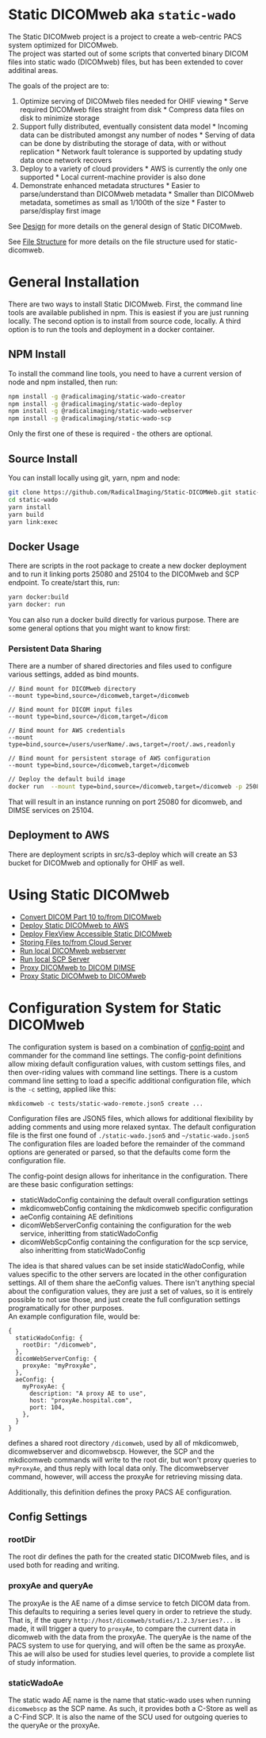 # Static DICOMweb   aka `static-wado`

The Static DICOMweb project is a project to create a web-centric PACS system optimized for DICOMweb.  
The project was started out of some scripts that converted binary DICOM files into static wado (DICOMweb) files, but has been extended to cover additinal areas.  

The goals of the project are to:
  1. Optimize serving of DICOMweb files needed for OHIF viewing
    * Serve required DICOMweb files straight from disk
    * Compress data files on disk to minimize storage
  2. Support fully distributed, eventually consistent data model
    * Incoming data can be distributed amongst any number of nodes
    * Serving of data can be done by distributing the storage of data, with or without replication
    * Network fault tolerance is supported by updating study data once network recovers
  3. Deploy to a variety of cloud providers
    * AWS is currently the only one supported
    * Local current-machine provider is also done
  4. Demonstrate enhanced metadata structures
    * Easier to parse/understand than DICOMweb metadata
    * Smaller than DICOMweb metadata, sometimes as small as 1/100th of the size
    * Faster to parse/display first image

See [Design](./design.md) for more details on the general design of Static DICOMweb.

See [File Structure](./file-structure.md) for more details on the file structure used for static-dicomweb.

# General Installation
There are two ways to install Static DICOMweb.  First, the command line tools are available published in npm.  This is easiest if you are just running locally.  The second option is to install from source code, locally.
A third option is to run the tools and deployment in a docker container.

## NPM Install
To install the command line tools, you need to have a current version of node and npm installed, then run:

```bash
npm install -g @radicalimaging/static-wado-creator
npm install -g @radicalimaging/static-wado-deploy
npm install -g @radicalimaging/static-wado-webserver
npm install -g @radicalimaging/static-wado-scp
```

Only the first one of these is required - the others are optional.

## Source Install
You can install locally using git, yarn, npm and node:

```bash
git clone https://github.com/RadicalImaging/Static-DICOMWeb.git static-wado
cd static-wado
yarn install
yarn build
yarn link:exec
```

## Docker Usage
There are scripts in the root package to create a new docker deployment and to run it linking ports 25080 and 25104 to the DICOMweb and SCP endpoint.  To create/start this, run:

```bash
yarn docker:build
yarn docker: run
```

You can also run a docker build directly for various purpose.  There are some general options that you might
want to know first:

### Persistent Data Sharing
There are a number of shared directories and files used to configure various settings, added as bind mounts.

```
// Bind mount for DICOMweb directory
--mount type=bind,source=/dicomweb,target=/dicomweb

// Bind mount for DICOM input files
--mount type=bind,source=/dicom,target=/dicom

// Bind mount for AWS credentials
--mount type=bind,source=/users/userName/.aws,target=/root/.aws,readonly

// Bind mount for persistent storage of AWS configuration
--mount type=bind,source=/dicomweb,target=/dicomweb

```


```bash
// Deploy the default build image
docker run  --mount type=bind,source=/dicomweb,target=/dicomweb -p 25080:5000 -p 25104:11112 -d braveheartsoftware/static-dicomweb:0.6 
```

That will result in an instance running on port 25080 for dicomweb, and DIMSE services on 25104.

## Deployment to AWS
There are deployment scripts in src/s3-deploy which will create an S3 bucket for DICOMweb and optionally for OHIF as well.

# Using Static DICOMweb

* [Convert DICOM Part 10 to/from DICOMweb](./packages/static-wado-creator/README.md)
* [Deploy Static DICOMweb to AWS](./packages/s3-deploy/README.md)
* [Deploy FlexView Accessible Static DICOMweb](./packages/s3-deploy/README.md)
* [Storing Files to/from Cloud Server](./packages/static-wado-deploy/README.md)
* [Run local DICOMweb webserver](./packages/static-wado-webserver/README.md)
* [Run local SCP Server](./packages/static-wado-scp/README.md)
* [Proxy DICOMweb to DICOM DIMSE](./packages/static-wado-webserver/dimse-proxy.md)
* [Proxy Static DICOMweb to DICOMweb](./packages/static-wado-webserver/dicomweb-proxy.md)


# Configuration System for Static DICOMweb
The configuration system is based on a combination of [config-point](http://github.com/OHIF/config-point) and commander for the command line settings.  The config-point definitions allow mixing default configuration values, with custom settings files, and then over-riding values with command line settings.  There is a custom command line setting to load a specific additional configuration file, which is the `-c` setting, applied like this:
```
mkdicomweb -c tests/static-wado-remote.json5 create ...
```
Configuration files are JSON5 files, which allows for additional flexibility by adding comments and using more relaxed syntax.
The default configuration file is the first one found of `./static-wado.json5` and `~/static-wado.json5`
The configuration files are loaded before the remainder of the command options are generated or parsed, so that the defaults come form the configuration file.

The config-point design allows for inheritance in the configuration.  There are these basic configuration settings:
* staticWadoConfig containing the default overall configuration settings
* mkdicomwebConfig containing the mkdicomweb specific configuration
* aeConfig containing AE definitions
* dicomWebServerConfig containing the configuration for the web service, inheritting from staticWadoConfig
* dicomWebScpConfig  containing the configuration for the scp service, also inheritting from staticWadoConfig

The idea is that shared values can be set inside staticWadoConfig, while values specific to the other servers are located in the other configuration settings.  All of them share the aeConfig values.  There isn't anything special about the configuration values, they are just a set of values, so it is entirely possible to not use those, and just create the full configuration settings programatically for other purposes.  
An example configuration file, would be:
```
{
  staticWadoConfig: {
    rootDir: "/dicomweb",
  },
  dicomWebServerConfig: {
    proxyAe: "myProxyAe",
  },
  aeConfig: {
    myProxyAe: {
      description: "A proxy AE to use",
      host: "proxyAe.hospital.com",
      port: 104,
    },
  }
}
```
defines a shared root directory `/dicomweb`, used by all of mkdicomweb, dicomwebserver and dicomwebscp.  However, the SCP and the mkdicomweb commands will write to the root dir, but won't proxy queries to `myProxyAe`, and thus reply with local data only.  The dicomwebserver command, however, will access the proxyAe for retrieving missing data.

Additionally, this definition defines the proxy PACS AE configuration.

## Config Settings

### rootDir
The root dir defines the path for the created static DICOMweb files, and is used both for reading and writing.

### proxyAe and queryAe
The proxyAe is the AE name of a dimse service to fetch DICOM data from.  This defaults to requiring a series level query in order to retrieve the study. That is, if the query `http://host/dicomweb/studies/1.2.3/series?...` is made, it will trigger a query to 
`proxyAe`, to compare the current data in dicomweb with the data from the proxyAe.  The queryAe is the name of the PACS system to use for querying, and will often be the same as proxyAe.  This ae will also be used for studies level queries, to provide a complete list of study information.

### staticWadoAe
The static wado AE name is the name that static-wado uses when running `dicomwebscp` as the SCP name.  As such, it provides both a C-Store as well as a C-Find SCP.  It is also the name of the SCU used for outgoing queries to the queryAe or the proxyAe.
